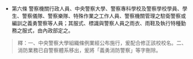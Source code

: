 * 第六條 警察機關行政人員、中央警察大學、警察專科學校及警察學校學員、學生、警察儀隊、警察樂隊、特殊作業之工作人員、警察機關管理之駐衛警察或編訓之義勇警察等人員；其服式、標識與警察人員之雨衣、雨鞋及執行特種勤務之服式，由內政部定之。

> 釋：一、中央警察大學組織條例業經公布施行，爰配合修正該校校名。二、消防業務已自警察體系移出，爰將「義勇消防警察」等字刪除。

